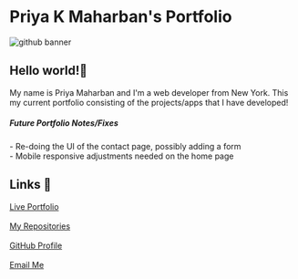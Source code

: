 # Priya K Maharban's Portfolio
![github banner](https://github.com/priya-km/portfolio/assets/118628757/91eeab49-b745-4e3c-8ec4-e799ff5b4321)

## Hello world!👋
<p> My name is Priya Maharban and I'm a web developer from New York. This my current portfolio consisting of the projects/apps that I have developed!</p>
<h5>Future Portfolio Notes/Fixes</h5>
- Re-doing the UI of the contact page, possibly adding a form<br>
- Mobile responsive adjustments needed on the home page<br>
    
## Links 🔗
[Live Portfolio](https://priya-km.github.io/portfolio "Live View")
 <br><br>
[My Repositories](https://github.com/priya-km?tab=repositories "My Repositories")
 <br><br>
[GitHub Profile](https://github.com/priya-km "Priya-Maharban")
  <br><br>
[Email Me](mailto:priyakmaharban@gmail.com?subject=Hi% "Hi!")
  <br><br>

  
 </div>

  
